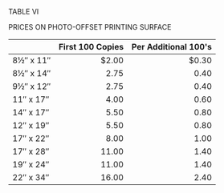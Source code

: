 TABLE VI 

PRICES ON PHOTO-OFFSET PRINTING SURFACE 

| | First 100 Copies | Per Additional 100's |
|--------------|------:|------:|
| 8½″ x 11″ | $2.00 | $0.30 | 
| 8½″ x 14″ | 2.75 | 0.40 | 
| 9½″ x 12″ | 2.75 | 0.40 |
| 11″ x 17″ | 4.00 | 0.60 |
| 14″ x 17″ | 5.50 | 0.80 |
| 12″ x 19″ | 5.50 | 0.80 |
| 17″ x 22″ | 8.00 | 1.00 |
| 17″ x 28″ | 11.00 | 1.40 |
| 19″ x 24″ | 11.00 | 1.40 |
| 22″ x 34″ | 16.00 | 2.40 |
